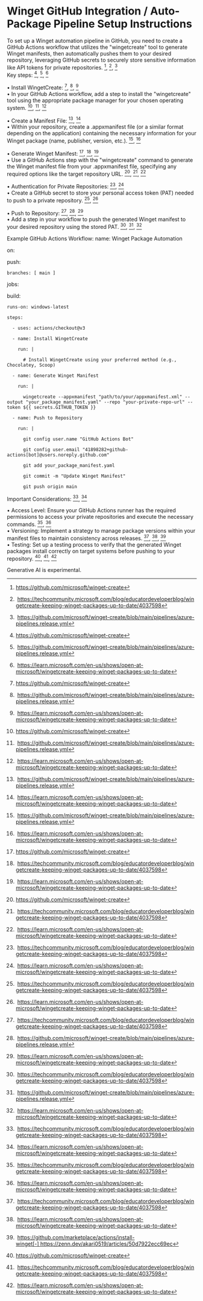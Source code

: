 # Winget GitHub Integration / Auto-Package Pipeline Setup Instructions

To set up a Winget automation pipeline in GitHub, you need to create a GitHub Actions workflow that utilizes the "wingetcreate" tool to generate Winget manifests, then automatically pushes them to your desired repository, leveraging GitHub secrets to securely store sensitive information like API tokens for private repositories. [^1], [^2], [^3]  
Key steps: [^1], [^3], [^4]  

• Install WingetCreate: [^1], [^3], [^4]  
	• In your GitHub Actions workflow, add a step to install the "wingetcreate" tool using the appropriate package manager for your chosen operating system. [^1], [^3], [^4]  

• Create a Manifest File: [^3], [^4]  
	• Within your repository, create a .appxmanifest file (or a similar format depending on the application) containing the necessary information for your Winget package (name, publisher, version, etc.). [^3], [^4]  

• Generate Winget Manifest: [^1], [^2], [^4]  
	• Use a GitHub Actions step with the "wingetcreate" command to generate the Winget manifest file from your .appxmanifest file, specifying any required options like the target repository URL. [^1], [^2], [^4]  

• Authentication for Private Repositories: [^2], [^4]  
	• Create a GitHub secret to store your personal access token (PAT) needed to push to a private repository. [^2], [^4]  

• Push to Repository: [^2], [^3], [^4]  
	• Add a step in your workflow to push the generated Winget manifest to your desired repository using the stored PAT. [^2], [^3], [^4]  

Example GitHub Actions Workflow: 
name: Winget Package Automation

on:

  push: 

    branches: [ main ]

jobs:

  build:

    runs-on: windows-latest

    steps:

      - uses: actions/checkout@v3

      - name: Install WingetCreate

        run: | 

          # Install WingetCreate using your preferred method (e.g., Chocolatey, Scoop)

      - name: Generate Winget Manifest

        run: | 

          wingetcreate --appxmanifest "path/to/your/appxmanifest.xml" --output "your_package_manifest.yaml" --repo "your-private-repo-url" --token ${{ secrets.GITHUB_TOKEN }} 

      - name: Push to Repository

        run: | 

          git config user.name "GitHub Actions Bot"

          git config user.email "41898282+github-actions[bot]@users.noreply.github.com"

          git add your_package_manifest.yaml

          git commit -m "Update Winget Manifest"

          git push origin main

Important Considerations: [^2], [^4]  

• Access Level: Ensure your GitHub Actions runner has the required permissions to access your private repositories and execute the necessary commands. [^2], [^4]  
• Versioning: Implement a strategy to manage package versions within your manifest files to maintain consistency across releases. [^2], [^4], [^5]  
• Testing: Set up a testing process to verify that the generated Winget packages install correctly on target systems before pushing to your repository. [^1], [^2], [^4]  

Generative AI is experimental.

[^1]: https://github.com/microsoft/winget-create
[^2]: https://techcommunity.microsoft.com/blog/educatordeveloperblog/wingetcreate-keeping-winget-packages-up-to-date/4037598
[^3]: https://github.com/microsoft/winget-create/blob/main/pipelines/azure-pipelines.release.yml
[^4]: https://learn.microsoft.com/en-us/shows/open-at-microsoft/wingetcreate-keeping-winget-packages-up-to-date
[^5]: https://github.com/marketplace/actions/install-winget[-] https://zenn.dev/akari0519/articles/50d7922ecc69ec

